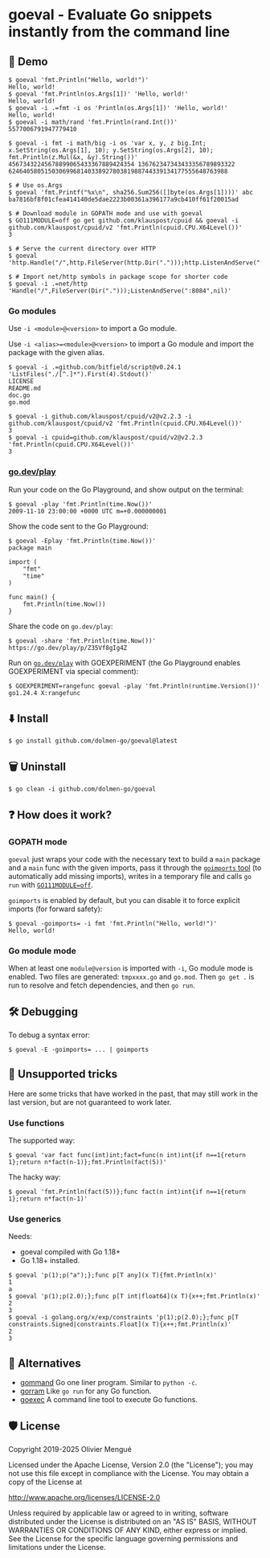 
# goeval - Evaluate Go snippets instantly from the command line

## 🚀 Demo

```console
$ goeval 'fmt.Println("Hello, world!")'
Hello, world!
$ goeval 'fmt.Println(os.Args[1])' 'Hello, world!'
Hello, world!
$ goeval -i .=fmt -i os 'Println(os.Args[1])' 'Hello, world!'
Hello, world!
$ goeval -i math/rand 'fmt.Println(rand.Int())'
5577006791947779410

$ goeval -i fmt -i math/big -i os 'var x, y, z big.Int; x.SetString(os.Args[1], 10); y.SetString(os.Args[2], 10); fmt.Println(z.Mul(&x, &y).String())' 45673432245678899065433367889424354 136762347343433356789893322
6246405805150306996814033892780381988744339134177555648763988

$ # Use os.Args
$ goeval 'fmt.Printf("%x\n", sha256.Sum256([]byte(os.Args[1])))' abc
ba7816bf8f01cfea414140de5dae2223b00361a396177a9cb410ff61f20015ad

$ # Download module in GOPATH mode and use with goeval
$ GO111MODULE=off go get github.com/klauspost/cpuid && goeval -i github.com/klauspost/cpuid/v2 'fmt.Println(cpuid.CPU.X64Level())'
3

$ # Serve the current directory over HTTP
$ goeval 'http.Handle("/",http.FileServer(http.Dir(".")));http.ListenAndServe(":8084",nil)'

$ # Import net/http symbols in package scope for shorter code
$ goeval -i .=net/http 'Handle("/",FileServer(Dir(".")));ListenAndServe(":8084",nil)'
```

### Go modules

Use `-i <module>@<version>` to import a Go module.

Use `-i <alias>=<module>@<version>` to import a Go module and import the package with the given alias.

```console
$ goeval -i .=github.com/bitfield/script@v0.24.1 'ListFiles("./[^.]*").First(4).Stdout()'
LICENSE
README.md
doc.go
go.mod

$ goeval -i github.com/klauspost/cpuid/v2@v2.2.3 -i github.com/klauspost/cpuid/v2 'fmt.Println(cpuid.CPU.X64Level())'
3
$ goeval -i cpuid=github.com/klauspost/cpuid/v2@v2.2.3 'fmt.Println(cpuid.CPU.X64Level())'
3
```

<!--
```console
$ goeval -i net/http -i _=github.com/mattn/go-sqlite3@latest -i github.com/dolmen-go/sqlar/sqlarfs@v0.2.1 'db,err:=sql.Open("sqlite3","file:"+os.Args[1]+"?mode=ro&immutable=1");if err!=nil{panic(err)};defer db.Close();http.Handle("/",http.FileServerFS(sqlarfs.New(db)));http.ListenAndServe("localhost:8084",nil)' "$(go env GOMODCACHE)"/github.com/dolmen-go/sqlar@v0.2.1/sqlarfs/testdata/dir.sqlar
```
-->

### [go.dev/play](https://go.dev/play)

Run your code on the Go Playground, and show output on the terminal:

```console
$ goeval -play 'fmt.Println(time.Now())'
2009-11-10 23:00:00 +0000 UTC m=+0.000000001
```

Show the code sent to the Go Playground:

```console
$ goeval -Eplay 'fmt.Println(time.Now())'
package main

import (
	"fmt"
	"time"
)

func main() {
	fmt.Println(time.Now())
}
```

Share the code on `go.dev/play`:
```console
$ goeval -share 'fmt.Println(time.Now())'
https://go.dev/play/p/Z35Vf8gIg4Z
```

Run on [`go.dev/play`](https://go.dev/play) with GOEXPERIMENT (the Go Playground enables GOEXPERIMENT via special comment):
```console
$ GOEXPERIMENT=rangefunc goeval -play 'fmt.Println(runtime.Version())'
go1.24.4 X:rangefunc
```

## ⬇️ Install

```console
$ go install github.com/dolmen-go/goeval@latest
```

## 🗑️ Uninstall

```console
$ go clean -i github.com/dolmen-go/goeval
```

## ❓ How does it work?

### GOPATH mode

`goeval` just wraps your code with the necessary text to build a `main` package and a `main` func with the given imports, pass it through the [`goimports` tool](https://godoc.org/golang.org/x/tools/cmd/goimports) (to automatically add missing imports), writes in a temporary file and calls `go run` with [`GO111MODULE=off`](https://golang.org/ref/mod#mod-commands).

`goimports` is enabled by default, but you can disable it to force explicit imports (for forward safety):

```console
$ goeval -goimports= -i fmt 'fmt.Println("Hello, world!")'
Hello, world!
```

### Go module mode

When at least one `module@version` is imported with `-i`, Go module mode is enabled. Two files are generated: `tmpxxxx.go` and `go.mod`. Then `go get .` is run to resolve and fetch dependencies, and then `go run`.

## 🛠️ Debugging

To debug a syntax error:

```console
$ goeval -E -goimports= ... | goimports
```

## 🧙 Unsupported tricks

Here are some tricks that have worked in the past, that may still work in the last version, but are not guaranteed to work later.

### Use functions

The supported way:

```console
$ goeval 'var fact func(int)int;fact=func(n int)int{if n==1{return 1};return n*fact(n-1)};fmt.Println(fact(5))'
```

The hacky way:

```console
$ goeval 'fmt.Println(fact(5))};func fact(n int)int{if n==1{return 1};return n*fact(n-1)'
```

### Use generics

Needs:
- goeval compiled with Go 1.18+
- Go 1.18+ installed.

```console
$ goeval 'p(1);p("a");};func p[T any](x T){fmt.Println(x)'
1
a
$ goeval 'p(1);p(2.0);};func p[T int|float64](x T){x++;fmt.Println(x)'
2
3
$ goeval -i golang.org/x/exp/constraints 'p(1);p(2.0);};func p[T constraints.Signed|constraints.Float](x T){x++;fmt.Println(x)'
2
3
```

## 🔄 Alternatives

* [gommand](https://github.com/sno6/gommand) Go one liner program. Similar to `python -c`.
* [gorram](https://github.com/natefinch/gorram) Like `go run` for any Go function.
* [goexec](https://github.com/shurcooL/goexec) A command line tool to execute Go functions.

## 🛡️ License

Copyright 2019-2025 Olivier Mengué

Licensed under the Apache License, Version 2.0 (the "License");
you may not use this file except in compliance with the License.
You may obtain a copy of the License at

   http://www.apache.org/licenses/LICENSE-2.0

Unless required by applicable law or agreed to in writing, software
distributed under the License is distributed on an "AS IS" BASIS,
WITHOUT WARRANTIES OR CONDITIONS OF ANY KIND, either express or implied.
See the License for the specific language governing permissions and
limitations under the License.
